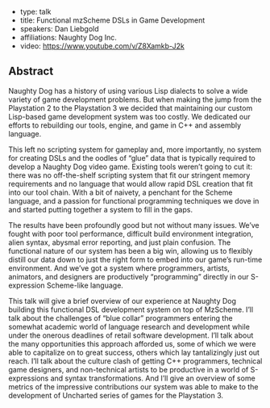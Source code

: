 - type: talk
- title: Functional mzScheme DSLs in Game Development 
- speakers: Dan Liebgold
- affiliations: Naughty Dog Inc.
- video: https://www.youtube.com/v/Z8Xamkb-J2k


## Abstract
Naughty Dog has a history of using various Lisp dialects to solve a wide variety of game development problems. But when making the jump from the Playstation 2 to the Playstation 3 we decided that maintaining our custom Lisp-based game development system was too costly. We dedicated our efforts to rebuilding our tools, engine, and game in C++ and assembly language.

This left no scripting system for gameplay and, more importantly, no system for creating DSLs and the oodles of “glue” data that is typically required to develop a Naughty Dog video game. Existing tools weren’t going to cut it: there was no off-the-shelf scripting system that fit our stringent memory requirements and no language that would allow rapid DSL creation that fit into our tool chain. With a bit of naivety, a penchant for the Scheme language, and a passion for functional programming techniques we dove in and started putting together a system to fill in the gaps.

The results have been profoundly good but not without many issues. We’ve fought with poor tool performance, difficult build environment integration, alien syntax, abysmal error reporting, and just plain confusion. The functional nature of our system has been a big win, allowing us to flexibly distill our data down to just the right form to embed into our game’s run-time environment. And we’ve got a system where programmers, artists, animators, and designers are productively “programming” directly in our S-expression Scheme-like language.

This talk will give a brief overview of our experience at Naughty Dog building this functional DSL development system on top of MzScheme. I’ll talk about the challenges of “blue collar” programmers entering the somewhat academic world of language research and development while under the onerous deadlines of retail software development. I’ll talk about the many opportunities this approach afforded us, some of which we were able to capitalize on to great success, others which lay tantalizingly just out reach. I’ll talk about the culture clash of getting C++ programmers, technical game designers, and non-technical artists to be productive in a world of S-expressions and syntax transformations. And I’ll give an overview of some metrics of the impressive contributions our system was able to make to the development of Uncharted series of games for the Playstation 3.
